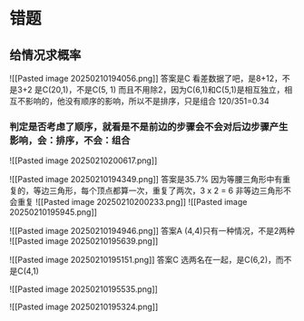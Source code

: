 # 错题
## 给情况求概率
![[Pasted image 20250210194056.png]]
答案是C
看差数据了吧，是8+12，不是3+2
是C(20,1)，不是C(5, 1)
而且不用除2，因为C(6,1)和C(5,1)是相互独立，相互不影响的，他没有顺序的影响，所以不是排序，只是组合
120/351=0.34
### 判定是否考虑了顺序，就看是不是前边的步骤会不会对后边步骤产生影响，会：排序，不会：组合
![[Pasted image 20250210200617.png]]

![[Pasted image 20250210194349.png]]
答案是35.7%
因为等腰三角形中有重复的，等边三角形，每个顶点都算一次，重复了两次，3 x 2 = 6
非等边三角形不会重复
![[Pasted image 20250210200233.png]]
![[Pasted image 20250210195945.png]]

![[Pasted image 20250210194946.png]]
答案A
(4,4)只有一种情况，不是2两种
![[Pasted image 20250210195639.png]]

![[Pasted image 20250210195151.png]]
答案C
选两名在一起，是C(6,2)，而不是C(4,1)

![[Pasted image 20250210195535.png]]

![[Pasted image 20250210195324.png]]